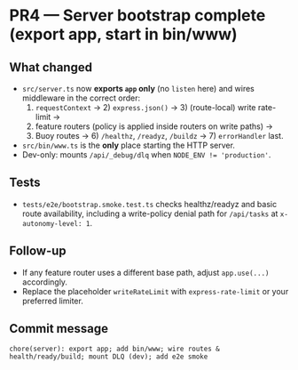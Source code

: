 # PR4 — Server bootstrap complete (export app, start in bin/www)

## What changed
- `src/server.ts` now **exports `app` only** (no `listen` here) and wires middleware in the correct order:
  1) `requestContext` → 2) `express.json()` → 3) (route-local) write rate-limit →
  4) feature routers (policy is applied inside routers on write paths) →
  5) Buoy routes → 6) `/healthz`, `/readyz`, `/buildz` → 7) `errorHandler` last.
- `src/bin/www.ts` is the **only** place starting the HTTP server.
- Dev-only: mounts `/api/_debug/dlq` when `NODE_ENV != 'production'`.

## Tests
- `tests/e2e/bootstrap.smoke.test.ts` checks healthz/readyz and basic route availability,
  including a write-policy denial path for `/api/tasks` at `x-autonomy-level: 1`.

## Follow-up
- If any feature router uses a different base path, adjust `app.use(...)` accordingly.
- Replace the placeholder `writeRateLimit` with `express-rate-limit` or your preferred limiter.

## Commit message
```
chore(server): export app; add bin/www; wire routes & health/ready/build; mount DLQ (dev); add e2e smoke
```
